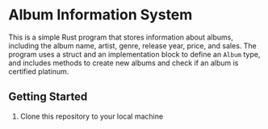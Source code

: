 # Album Information System

This is a simple Rust program that stores information about albums, including the album name, artist, genre, release year, price, and sales. The program uses a struct and an implementation block to define an `Album` type, and includes methods to create new albums and check if an album is certified platinum.

## Getting Started

1. Clone this repository to your local machine

